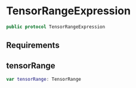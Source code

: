 # TensorRangeExpression

``` swift
public protocol TensorRangeExpression
```

## Requirements

## tensorRange

``` swift
var tensorRange: TensorRange
```
